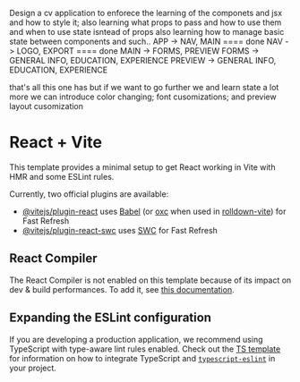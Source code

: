 Design a cv application to enforece the learning of the componets and jsx and how to style it;
	also learning what props to pass and how to use them and when to use state isntead of props
	also learning how to manage basic state between components and such..
APP -> NAV, MAIN 			==== done
	NAV -> LOGO, EXPORT ==== done
	MAIN -> FORMS, PREVIEW
			FORMS -> GENERAL INFO, EDUCATION, EXPERIENCE
			PREVIEW -> GENERAL INFO, EDUCATION, EXPERIENCE

that's all this one has but if we want to go further we and learn state a lot more we can introduce color changing; font cusomizations; and preview layout cusomization


# React + Vite

This template provides a minimal setup to get React working in Vite with HMR and some ESLint rules.

Currently, two official plugins are available:

- [@vitejs/plugin-react](https://github.com/vitejs/vite-plugin-react/blob/main/packages/plugin-react) uses [Babel](https://babeljs.io/) (or [oxc](https://oxc.rs) when used in [rolldown-vite](https://vite.dev/guide/rolldown)) for Fast Refresh
- [@vitejs/plugin-react-swc](https://github.com/vitejs/vite-plugin-react/blob/main/packages/plugin-react-swc) uses [SWC](https://swc.rs/) for Fast Refresh

## React Compiler

The React Compiler is not enabled on this template because of its impact on dev & build performances. To add it, see [this documentation](https://react.dev/learn/react-compiler/installation).

## Expanding the ESLint configuration

If you are developing a production application, we recommend using TypeScript with type-aware lint rules enabled. Check out the [TS template](https://github.com/vitejs/vite/tree/main/packages/create-vite/template-react-ts) for information on how to integrate TypeScript and [`typescript-eslint`](https://typescript-eslint.io) in your project.
